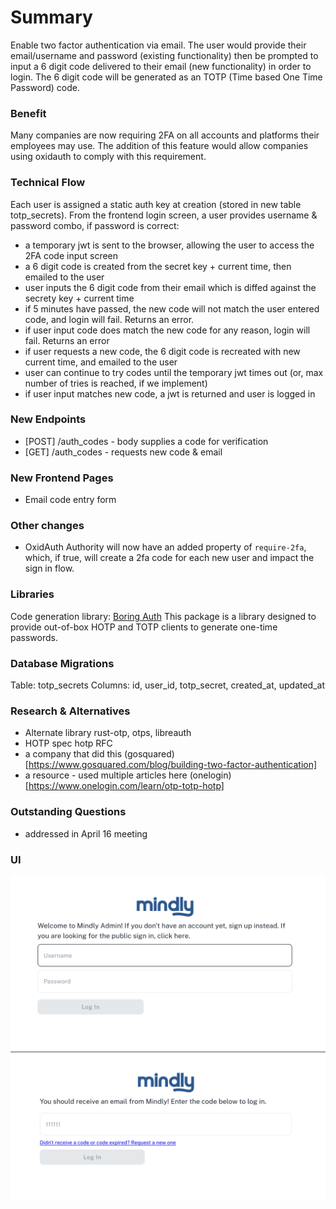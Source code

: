 # Summary

Enable two factor authentication via email. The user would provide their email/username and password (existing functionality) then be prompted to input a 6 digit code delivered to their email (new functionality) in order to login. The 6 digit code will be generated as an TOTP (Time based One Time Password) code.

### Benefit

Many companies are now requiring 2FA on all accounts and platforms their employees may use. The addition of this feature would allow companies using oxidauth to comply with this requirement.


### Technical Flow
Each user is assigned a static auth key at creation (stored in new table totp_secrets). From the frontend login screen, a user provides username & password combo, if password is correct:

- a temporary jwt is sent to the browser, allowing the user to access the 2FA code input screen
- a 6 digit code is created from the secret key + current time, then emailed to the user
- user inputs the 6 digit code from their email which is diffed against the secrety key + current time
- if 5 minutes have passed, the new code will not match the user entered code, and login will fail. Returns an error.
- if user input code does match the new code for any reason, login will fail. Returns an error
- if user requests a new code, the 6 digit code is recreated with new current time, and emailed to the user
- user can continue to try codes until the temporary jwt times out (or, max number of tries is reached, if we implement)
- if user input matches new code, a jwt is returned and user is logged in

### New Endpoints
- [POST] /auth_codes - body supplies a code for verification
- [GET] /auth_codes - requests new code & email

### New Frontend Pages
- Email code entry form

### Other changes
- OxidAuth Authority will now have an added property of `require-2fa`, which, if true, will create a 2fa code for each new user and impact the sign in flow.

### Libraries
Code generation library: [Boring Auth](https://docs.rs/boringauth) This package is a library designed to provide out-of-box HOTP and TOTP clients to generate one-time passwords.

### Database Migrations
Table: totp_secrets
Columns: id, user_id, totp_secret, created_at, updated_at

### Research & Alternatives
- Alternate library rust-otp, otps, libreauth
- HOTP spec hotp RFC
- a company that did this (gosquared)[https://www.gosquared.com/blog/building-two-factor-authentication]
- a resource - used multiple articles here (onelogin)[https://www.onelogin.com/learn/otp-totp-hotp]

### Outstanding Questions
- addressed in April 16 meeting


### UI
<img width="743" alt="Screenshot 2024-04-12-login" src="./images/rfc1-login.png">

<img width="751" alt="Screenshot 2024-04-12 at 10 46 52 AM" src="./images/rfc1-email-code.png">